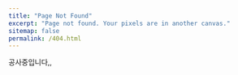 ```yaml
---
title: "Page Not Found"
excerpt: "Page not found. Your pixels are in another canvas."
sitemap: false
permalink: /404.html
---
```


공사중입니다,,
